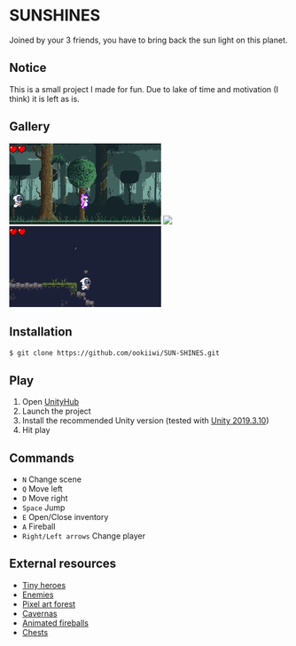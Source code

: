 # SUNSHINES

Joined by your 3 friends, you have to bring back the sun light on this planet.

## Notice
This is a small project I made for fun. Due to lake of time and motivation (I think) it is left as is.

## Gallery

<p>
<img src="img/sunshines_forest_vid.gif">
<img src="img/cave_turtle_vid.gif">
<img src="img/cave_koala_vid.gif">
</p>

## Installation

```console
$ git clone https://github.com/ookiiwi/SUN-SHINES.git
```

## Play

1. Open [UnityHub](https://unity.com/download)
1. Launch the project
1. Install the recommended Unity version (tested with [Unity 2019.3.10](https://unity.com/releases/editor/whats-new/2019.3.10))
1. Hit play

## Commands
- `N` Change scene
- `Q` Move left
- `D` Move right
- `Space` Jump
- `E` Open/Close inventory
- `A` Fireball
- `Right/Left arrows` Change player

## External resources

- [Tiny heroes](https://free-game-assets.itch.io/free-tiny-hero-sprites-pixel-art)
- [Enemies](https://limezu.itch.io/animated-mini-characters)
- [Pixel art forest](https://edermunizz.itch.io/pixel-art-forest)
- [Cavernas](https://adamatomic.itch.io/cavernas)
- [Animated fireballs](https://stealthix.itch.io/animated-fires)
- [Chests](https://cosmiconion.itch.io/16x16-chest-pack-with-animation)
